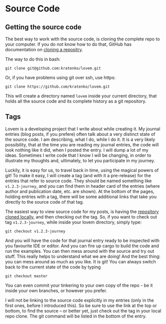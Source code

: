 # Source Code
## Getting the source code
The best way to work with the source code, is cloning the complete repo to your computer. If you do 
not know how to do that, GitHub has documentation on [cloning a repositry][clone].

The way to do this in bash:

~~~shell
git clone git@github.com:kratenko/lovem.git
~~~

Or, if you have problems using git over ssh, use https:

~~~shell
git clone https://github.com/kratenko/lovem.git
~~~

This will create a directory named `lovem` inside your current directory, that holds all the 
source code and its complete history as a git repository.

## Tags
Lovem is a developing project that I write about while creating it. My journal entries (blog posts, if you prefere)
often talk about a very distinct state of the source code. I am describing, what I do, while I do it. 
It is a very likely possibility, that at the time you are reading my journal entries, the code will look nothing 
like it did, when I posted the entry. I will dump a lot of my ideas. Sometimes I write code that I know I will 
be changing, in order to illustrate my thoughts and, ultimately, to let you participate in my journey. 

Luckily, it is easy for us, to travel back in time, using the magical powers of git! To make it easy, I will 
create a tag (and with it a pre-release) for the entries that refer to source code. They should be named 
something like `v1.2.3-journey`, and you can find them in header card of the entries (where author and 
publication date, etc. are shown). At the bottom of the pages, holding entries with a tag, there will 
be some additional links that take you directly to the source code of that tag.

The easiest way to view source code for my posts, is having the 
[repository cloned locally](#getting-the-source-code), and then 
checking out the tag. So, if you want to check out tag `v1.2.3-journey`, while inside your lovem 
directory, simply type:

~~~shell
git checkout v1.2.3-journey
~~~

And you will have the code for that journal entry ready to be inspected with you favourite 
IDE or editor. And you can fire up cargo to build the code and run the examples. You can then 
mess around with the source and try out stuff. This really helps to understand what we are doing!
And the best thing: you can mess around as much as you like. It is git! You can always switch 
back to the current state of the code by typing 

~~~shell
git checkout master
~~~

You can even commit your tinkering to your own copy of the repo - be it inside your own branches, 
or however you prefer.

I will not be linking to the source code explicitly in my entries (only in the first ones, before 
I introduced this). So be sure to use the link at the top or bottom, to find the source &ndash; or 
better yet, just check out the tag in your local repo clone. The git command will be listed in the 
bottom of the entry.

[clone]: https://docs.github.com/en/repositories/creating-and-managing-repositories/cloning-a-repository